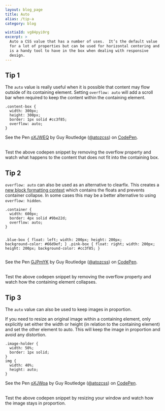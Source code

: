 ```yaml
---
layout: blog_page
title: Auto
alias: /tip-a
category: blog

wistiaId: vg84pyi0rg
excerpt: >
  Auto a CSS value that has a number of uses.  It’s the default value
  for a lot of properties but can be used for horizontal centering and
  is a handy tool to have in the box when dealing with responsive
  design. 
---
```


## Tip 1

The `auto` value is really useful when it is possible that content may flow outside of its containing element. Setting `overflow: auto` will add a scroll bar when required to keep the content within the containing element.

<div data-height="268" data-theme-id="17492" data-slug-hash="oXJWEQ" data-default-tab="css" data-user="atozcss" class='codepen'><pre><code>.content-box {
  width: 300px;
  height: 300px;
  border: 1px solid #cc3f85;
  overflow: auto;
}
</code></pre>
<p>See the Pen <a href='http://codepen.io/atozcss/pen/oXJWEQ/'>oXJWEQ</a> by Guy Routledge (<a href='http://codepen.io/atozcss'>@atozcss</a>) on <a href='http://codepen.io'>CodePen</a>.</p>
</div><script async src="//assets.codepen.io/assets/embed/ei.js"></script>

<br>
Test the above codepen snippet by removing the overflow property and watch what happens to the content that does not fit into the containing box.

## Tip 2

`overflow: auto` can also be used as an alternative to clearfix. This creates a [new block formatting context](https://developer.mozilla.org/en-US/docs/Web/Guide/CSS/Block_formatting_context) which contains the floats and prevents container collapse. In some cases this may be a better alternative to using `overflow: hidden`.

<div data-height="268" data-theme-id="17492" data-slug-hash="GJPmYK" data-default-tab="css" data-user="atozcss" class='codepen'><pre><code>.container {
  width: 600px;
  border: 4px solid #9be22d;
  overflow: auto;
}

.blue-box {
  float: left;
  width: 200px;
  height: 200px;
  background-color: #66d9ef;
}
.pink-box {
  float: right;
  width: 200px;
  height: 200px;
  background-color: #cc3f85;
}</code></pre>
<p>See the Pen <a href='http://codepen.io/atozcss/pen/GJPmYK/'>GJPmYK</a> by Guy Routledge (<a href='http://codepen.io/atozcss'>@atozcss</a>) on <a href='http://codepen.io'>CodePen</a>.</p>
</div><script async src="//assets.codepen.io/assets/embed/ei.js"></script>

<br>
Test the above codepen snippet by removing the overflow property and watch how the containing element collapses.

## Tip 3

The `auto` value can also be used to keep images in proportion.

If you need to resize an original image within a containing element, only explicitly set either the width or height (in relation to the containing element) and set the other element to auto. This will keep the image in proportion and avoid any distortion.


<div data-height="268" data-theme-id="17492" data-slug-hash="oXJWoa" data-default-tab="css" data-user="atozcss" class='codepen'><pre><code>.image-holder {
  width: 50%;
  border: 1px solid;
}
img {
  width: 40%;
  height: auto;
}</code></pre>
<p>See the Pen <a href='http://codepen.io/atozcss/pen/oXJWoa/'>oXJWoa</a> by Guy Routledge (<a href='http://codepen.io/atozcss'>@atozcss</a>) on <a href='http://codepen.io'>CodePen</a>.</p>
</div><script async src="//assets.codepen.io/assets/embed/ei.js"></script>

<br>
Test the above codepen snippet by resizing your window and watch how the image stays in proportion.
